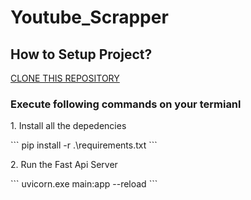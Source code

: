 # Youtube_Scrapper

<h2>How to Setup Project?</h2>
<a href= "https://github.com/matrixiocommunity/Youtube_Scrapper.git">CLONE THIS REPOSITORY</a>

<h3>Execute following commands on your termianl</h3>
<p>1. Install all the depedencies</p>
``` pip install -r .\requirements.txt ```
<br>
<p>2. Run the Fast Api Server</p>
``` uvicorn.exe main:app --reload ```
